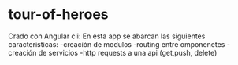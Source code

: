 # tour-of-heroes
Crado con Angular cli:
En esta app se abarcan las siguientes caracteristicas:
-creación de modulos
-routing entre omponenetes
-creación de servicios
-http requests a una api (get,push, delete)
